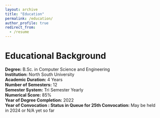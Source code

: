 ```yaml
---
layout: archive
title: "Education"
permalink: /education/
author_profile: true
redirect_from:
  - /resume
---
```

Educational Background
======
**Degree:** B.Sc. in Computer Science and Engineering   
**Institution:** North South University\
**Academic Duration:** 4 Years\
**Number of Semesters:** 12\
**Semester System:** Tri Semester Yearly\
**Numerical Score:** 85%\
**Year of Degree Completion:** 2022\
**Year of Convocation : Status in Queue for 25th Convocation:** May be held in 2024 or N/A yet so far



